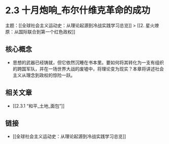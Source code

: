 # 2.3 十月炮响_布尔什维克革命的成功

主题：[[全球社会主义运动史：从理论起源到冷战实践学习总览]] > [[2. 星火燎原：从国际联合到第一个红色政权]]

## 核心概念

- 思想的武器已经铸就，但它依然沉睡在书本里。要如何将其转化为一支有组织的跨国军队，并在一场世界大战的废墟中，将理论变为现实？本章将讲述社会主义从理念到政权的惊险一跃。

## 相关文章

- [[2.3.1 “和平_土地_面包”]]

## 链接

- [[全球社会主义运动史：从理论起源到冷战实践学习总览]]
